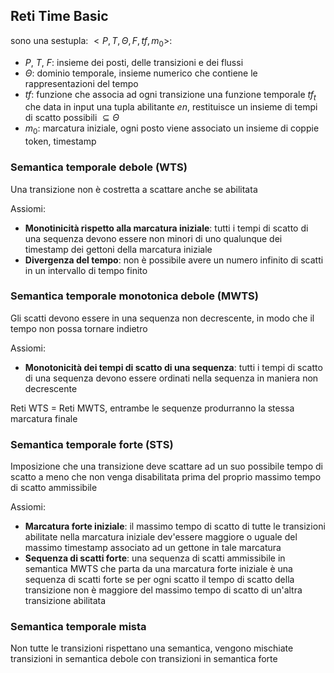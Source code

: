 ## Reti Time Basic

sono una sestupla: $<P, T, \Theta, F, tf, m_0>$:
- $P$, $T$, $F$: insieme dei posti, delle transizioni e dei flussi
- $\Theta$: dominio temporale, insieme numerico che contiene le rappresentazioni del tempo
- $tf$: funzione che associa ad ogni transizione una funzione temporale $tf_t$ che data in input una tupla abilitante $en$, restituisce un insieme di tempi di scatto possibili $\subseteq \Theta$
- $m_0$: marcatura iniziale, ogni posto viene associato un insieme di coppie token, timestamp

### Semantica temporale debole (WTS)

Una transizione non è costretta a scattare anche se abilitata

Assiomi:
- **Monotinicità rispetto alla marcatura iniziale**: tutti i tempi di scatto di una sequenza devono essere non minori di uno qualunque dei timestamp dei gettoni della marcatura iniziale
- **Divergenza del tempo**: non è possibile avere un numero infinito di scatti in un intervallo di tempo finito

### Semantica temporale monotonica debole (MWTS)

Gli scatti devono essere in una sequenza non decrescente, in modo che il tempo non possa tornare indietro

Assiomi:
- **Monotonicità dei tempi di scatto di una sequenza**: tutti i tempi di scatto di una sequenza devono essere ordinati nella sequenza in maniera non decrescente

Reti WTS = Reti MWTS, entrambe le sequenze produrranno la stessa marcatura finale

### Semantica temporale forte (STS)

Imposizione che una transizione deve scattare ad un suo possibile tempo di scatto a meno che non venga disabilitata prima del proprio massimo tempo di scatto ammissibile

Assiomi:
- **Marcatura forte iniziale**: il massimo tempo di scatto di tutte le transizioni abilitate nella marcatura iniziale dev'essere maggiore o uguale del massimo timestamp associato ad un gettone in tale marcatura
- **Sequenza di scatti forte**: una sequenza di scatti ammissibile in semantica MWTS che parta da una marcatura forte iniziale è una sequenza di scatti forte se per ogni scatto il tempo di scatto della transizione non è maggiore del massimo tempo di scatto di un'altra transizione abilitata

### Semantica temporale mista

Non tutte le transizioni rispettano una semantica, vengono mischiate transizioni in semantica debole con transizioni in semantica forte
